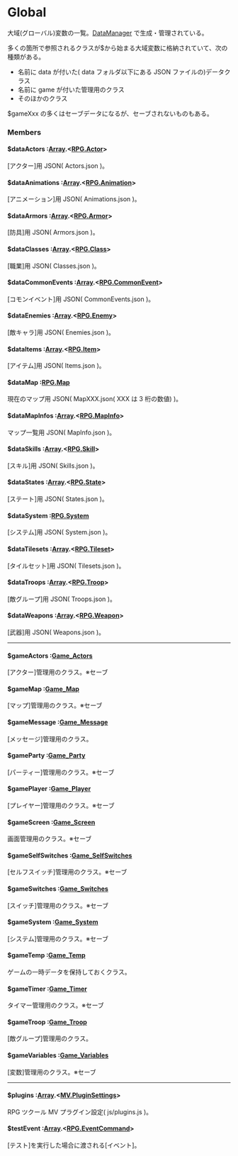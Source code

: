 # Global

大域(グローバル)変数の一覧。[DataManager](DataManager.md) で生成・管理されている。

多くの箇所で参照されるクラスが$から始まる大域変数に格納されていて、次の種類がある。

- 名前に data が付いた( data フォルダ以下にある JSON ファイルの)データクラス
- 名前に game が付いた管理用のクラス
- そのほかのクラス

$gameXxx の多くはセーブデータになるが、セーブされないものもある。

### Members

#### $dataActors :[Array](Array.md).<[RPG.Actor](RPG.Actor.md)>

[アクター]用 JSON( Actors.json )。

#### $dataAnimations :[Array](Array.md).<[RPG.Animation](RPG.Animation.md)>

[アニメーション]用 JSON( Animations.json )。

#### $dataArmors :[Array](Array.md).<[RPG.Armor](RPG.Armor.md)>

[防具]用 JSON( Armors.json )。

#### $dataClasses :[Array](Array.md).<[RPG.Class](RPG.Class.md)>

[職業]用 JSON( Classes.json )。

#### $dataCommonEvents :[Array](Array.md).<[RPG.CommonEvent](RPG.CommonEvent.md)>

[コモンイベント]用 JSON( CommonEvents.json )。

#### $dataEnemies :[Array](Array.md).<[RPG.Enemy](RPG.Enemy.md)>

[敵キャラ]用 JSON( Enemies.json )。

#### $dataItems :[Array](Array.md).<[RPG.Item](RPG.Item.md)>

[アイテム]用 JSON( Items.json )。

#### $dataMap :[RPG.Map](RPG.Map.md)

現在のマップ用 JSON( MapXXX.json( XXX は 3 桁の数値) )。

#### $dataMapInfos :[Array](Array.md).<[RPG.MapInfo](RPG.MapInfo.md)>

マップ一覧用 JSON( MapInfo.json )。

#### $dataSkills :[Array](Array.md).<[RPG.Skill](RPG.Skill.md)>

[スキル]用 JSON( Skills.json )。

#### $dataStates :[Array](Array.md).<[RPG.State](RPG.State.md)>

[ステート]用 JSON( States.json )。

#### $dataSystem :[RPG.System](RPG.System.md)

[システム]用 JSON( System.json )。

#### $dataTilesets :[Array](Array.md).<[RPG.Tileset](RPG.Tileset.md)>

[タイルセット]用 JSON( Tilesets.json )。

#### $dataTroops :[Array](Array.md).<[RPG.Troop](RPG.Troop.md)>

[敵グループ]用 JSON( Troops.json )。

#### $dataWeapons :[Array](Array.md).<[RPG.Weapon](RPG.Weapon.md)>

[武器]用 JSON( Weapons.json )。

<hr>

#### $gameActors :[Game_Actors](Game_Actors.md)

[アクター]管理用のクラス。※セーブ

#### $gameMap :[Game_Map](Game_Map.md)

[マップ]管理用のクラス。※セーブ

#### $gameMessage :[Game_Message](Game_Message.md)

[メッセージ]管理用のクラス。

#### $gameParty :[Game_Party](Game_Party.md)

[パーティー]管理用のクラス。※セーブ

#### $gamePlayer :[Game_Player](Game_Player.md)

[プレイヤー]管理用のクラス。※セーブ

#### $gameScreen :[Game_Screen](Game_Screen.md)

画面管理用のクラス。※セーブ

#### $gameSelfSwitches :[Game_SelfSwitches](Game_SelfSwitches.md)

[セルフスイッチ]管理用のクラス。※セーブ

#### $gameSwitches :[Game_Switches](Game_Switches.md)

[スイッチ]管理用のクラス。※セーブ

#### $gameSystem :[Game_System](Game_System.md)

[システム]管理用のクラス。※セーブ

#### $gameTemp :[Game_Temp](Game_Temp.md)

ゲームの一時データを保持しておくクラス。

#### $gameTimer :[Game_Timer](Game_Timer.md)

タイマー管理用のクラス。※セーブ

#### $gameTroop :[Game_Troop](Game_Troop.md)

[敵グループ]管理用のクラス。

#### $gameVariables :[Game_Variables](Game_Variables.md)

[変数]管理用のクラス。※セーブ

<hr>

#### $plugins :[Array](Array.md).<[MV.PluginSettings](MV.PluginSettings.md)>

RPG ツクール MV プラグイン設定( js/plugins.js )。

#### $testEvent :[Array](Array.md).<[RPG.EventCommand](RPG.EventCommand.md)>

[テスト]を実行した場合に渡される[イベント]。
